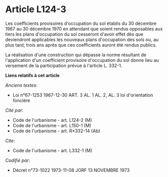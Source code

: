 # Article L124-3

Les coefficients provisoires d'occupation du sol établis du 30 décembre 1967 au 30 décembre 1970 en attendant que soient
rendus opposables aux tiers les plans d'occupation du sol cesseront d'avoir effet dès que deviendront applicables les
nouveaux plans d'occupation des sols ou, au plus tard, trois ans après que ces coefficients auront été rendus publics.

La réalisation d'une construction qui dépasse la norme résultant de l'application d'un coefficient provisoire d'occupation du
sol donne lieu au versement de la participation prévue à l'article L. 332-1.

**Liens relatifs à cet article**

_Anciens textes_:

  - Loi n°67-1253 1967-12-30 ART. 3 AL. 1 AL. 2, AL. 3 loi d'orientation foncière

_Cité par_:

  - Code de l'urbanisme - art. L124-2 (M)
  - Code de l'urbanisme - art. L150-1 (M)
  - Code de l'urbanisme - art. R*332-14 (Ab)

_Cite_:

  - Code de l'urbanisme - art. L332-1 (M)

_Codifié par_:

  - Décret n°73-1022 1973-11-08 JORF 13 NOVEMBRE 1973
